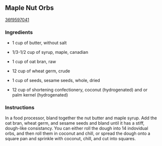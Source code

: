 ## Maple Nut Orbs

[36f9597041](http://www.food.com/recipe/maple-nut-orbs-26618)

### Ingredients

 - 1 cup of butter, without salt

 - 1/3-1/2 cup of syrup, maple, canadian

 - 1 cup of oat bran, raw

 - 12 cup of wheat germ, crude

 - 1 cup of seeds, sesame seeds, whole, dried

 - 12 cup of shortening confectionery, coconut (hydrogenated) and or palm kernel (hydrogenated)

### Instructions

In a food processor, bland together the nut butter and maple syrup. Add the oat bran, wheat germ, and sesame seeds and bland until it has a stiff, dough-like consistancy. You can either roll the dough into 14 indovidual orbs, and then roll them in coconut and chill, or spread the dough onto a square pan and sprinkle with coconut, chill, and cut into squares.